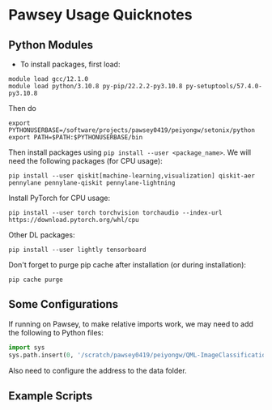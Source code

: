 # Pawsey Usage Quicknotes

## Python Modules

- To install packages, first load:
```shell
module load gcc/12.1.0
module load python/3.10.8 py-pip/22.2.2-py3.10.8 py-setuptools/57.4.0-py3.10.8
```

Then do
```shell
export PYTHONUSERBASE=/software/projects/pawsey0419/peiyongw/setonix/python
export PATH=$PATH:$PYTHONUSERBASE/bin
```
Then install packages using `pip install --user <package_name>`. We will need the following packages (for CPU usage):
```shell
pip install --user qiskit[machine-learning,visualization] qiskit-aer pennylane pennylane-qiskit pennylane-lightning
```

Install PyTorch for CPU usage:
```shell
pip install --user torch torchvision torchaudio --index-url https://download.pytorch.org/whl/cpu
```

Other DL packages:
```shell
pip install --user lightly tensorboard
```

Don't forget to purge pip cache after installation (or during installation):
```shell
pip cache purge
```

## Some Configurations

If running on Pawsey, to make relative imports work, we may need to add the following to Python files:
```python
import sys
sys.path.insert(0, '/scratch/pawsey0419/peiyongw/QML-ImageClassification')
```
Also need to configure the address to the data folder.

## Example Scripts

